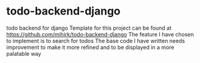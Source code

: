 # todo-backend-django
todo backend for django
Template for this project can be found at https://github.com/mihirk/todo-backend-django
The feature I have chosen to implement is to search for todos
The base code I have written needs improvement to make it more refined and to be displayed in a more palatable way
